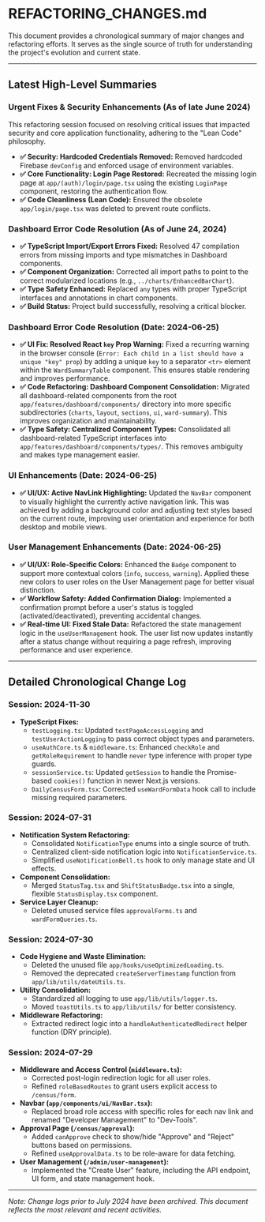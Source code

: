 # REFACTORING_CHANGES.md

This document provides a chronological summary of major changes and refactoring efforts. It serves as the single source of truth for understanding the project's evolution and current state.

---

## Latest High-Level Summaries

### Urgent Fixes & Security Enhancements (As of late June 2024)

This refactoring session focused on resolving critical issues that impacted security and core application functionality, adhering to the "Lean Code" philosophy.

-   **✅ Security: Hardcoded Credentials Removed:** Removed hardcoded Firebase `devConfig` and enforced usage of environment variables.
-   **✅ Core Functionality: Login Page Restored:** Recreated the missing login page at `app/(auth)/login/page.tsx` using the existing `LoginPage` component, restoring the authentication flow.
-   **✅ Code Cleanliness (Lean Code):** Ensured the obsolete `app/login/page.tsx` was deleted to prevent route conflicts.

### Dashboard Error Code Resolution (As of June 24, 2024)

-   **✅ TypeScript Import/Export Errors Fixed:** Resolved 47 compilation errors from missing imports and type mismatches in Dashboard components.
-   **✅ Component Organization:** Corrected all import paths to point to the correct modularized locations (e.g., `../charts/EnhancedBarChart`).
-   **✅ Type Safety Enhanced:** Replaced `any` types with proper TypeScript interfaces and annotations in chart components.
-   **✅ Build Status:** Project build successfully, resolving a critical blocker.

### Dashboard Error Code Resolution (Date: 2024-06-25)

-   **✅ UI Fix: Resolved React `key` Prop Warning:** Fixed a recurring warning in the browser console (`Error: Each child in a list should have a unique "key" prop`) by adding a unique `key` to a separator `<tr>` element within the `WardSummaryTable` component. This ensures stable rendering and improves performance.
-   **✅ Code Refactoring: Dashboard Component Consolidation:** Migrated all dashboard-related components from the root `app/features/dashboard/components/` directory into more specific subdirectories (`charts`, `layout`, `sections`, `ui`, `ward-summary`). This improves organization and maintainability.
-   **✅ Type Safety: Centralized Component Types:** Consolidated all dashboard-related TypeScript interfaces into `app/features/dashboard/components/types/`. This removes ambiguity and makes type management easier.

### UI Enhancements (Date: 2024-06-25)

-   **✅ UI/UX: Active NavLink Highlighting:** Updated the `NavBar` component to visually highlight the currently active navigation link. This was achieved by adding a background color and adjusting text styles based on the current route, improving user orientation and experience for both desktop and mobile views.

### User Management Enhancements (Date: 2024-06-25)

-   **✅ UI/UX: Role-Specific Colors:** Enhanced the `Badge` component to support more contextual colors (`info`, `success`, `warning`). Applied these new colors to user roles on the User Management page for better visual distinction.
-   **✅ Workflow Safety: Added Confirmation Dialog:** Implemented a confirmation prompt before a user's status is toggled (activated/deactivated), preventing accidental changes.
-   **✅ Real-time UI: Fixed Stale Data:** Refactored the state management logic in the `useUserManagement` hook. The user list now updates instantly after a status change without requiring a page refresh, improving performance and user experience.

---

## Detailed Chronological Change Log

### Session: 2024-11-30

-   **TypeScript Fixes:**
    -   `testLogging.ts`: Updated `testPageAccessLogging` and `testUserActionLogging` to pass correct object types and parameters.
    -   `useAuthCore.ts` & `middleware.ts`: Enhanced `checkRole` and `getRoleRequirement` to handle `never` type inference with proper type guards.
    -   `sessionService.ts`: Updated `getSession` to handle the Promise-based `cookies()` function in newer Next.js versions.
    -   `DailyCensusForm.tsx`: Corrected `useWardFormData` hook call to include missing required parameters.

### Session: 2024-07-31

-   **Notification System Refactoring:**
    -   Consolidated `NotificationType` enums into a single source of truth.
    -   Centralized client-side notification logic into `NotificationService.ts`.
    -   Simplified `useNotificationBell.ts` hook to only manage state and UI effects.
-   **Component Consolidation:**
    -   Merged `StatusTag.tsx` and `ShiftStatusBadge.tsx` into a single, flexible `StatusDisplay.tsx` component.
-   **Service Layer Cleanup:**
    -   Deleted unused service files `approvalForms.ts` and `wardFormQueries.ts`.

### Session: 2024-07-30

-   **Code Hygiene and Waste Elimination:**
    -   Deleted the unused file `app/hooks/useOptimizedLoading.ts`.
    -   Removed the deprecated `createServerTimestamp` function from `app/lib/utils/dateUtils.ts`.
-   **Utility Consolidation:**
    -   Standardized all logging to use `app/lib/utils/logger.ts`.
    -   Moved `toastUtils.ts` to `app/lib/utils/` for better consistency.
-   **Middleware Refactoring:**
    -   Extracted redirect logic into a `handleAuthenticatedRedirect` helper function (DRY principle).

### Session: 2024-07-29

-   **Middleware and Access Control (`middleware.ts`):**
    -   Corrected post-login redirection logic for all user roles.
    -   Refined `roleBasedRoutes` to grant users explicit access to `/census/form`.
-   **Navbar (`app/components/ui/NavBar.tsx`):**
    -   Replaced broad role access with specific roles for each nav link and renamed "Developer Management" to "Dev-Tools".
-   **Approval Page (`/census/approval`):**
    -   Added `canApprove` check to show/hide "Approve" and "Reject" buttons based on permissions.
    -   Refined `useApprovalData.ts` to be role-aware for data fetching.
-   **User Management (`/admin/user-management`):**
    -   Implemented the "Create User" feature, including the API endpoint, UI form, and state management hook.

---

*Note: Change logs prior to July 2024 have been archived. This document reflects the most relevant and recent activities.* 